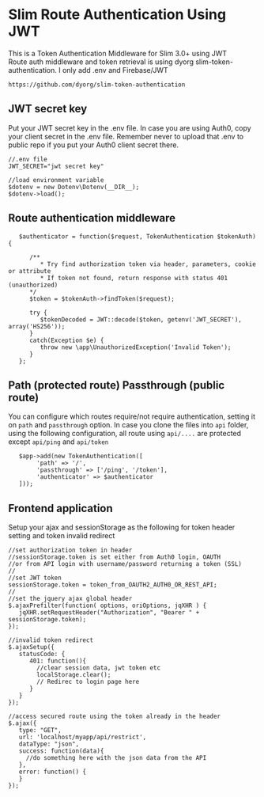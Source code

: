 # Slim Route Authentication Using JWT

This is a Token Authentication Middleware for Slim 3.0+ using JWT  
Route auth middleware and token retrieval is using dyorg slim-token-authentication. I only add .env and Firebase/JWT

    https://github.com/dyorg/slim-token-authentication

## JWT secret key

Put your JWT secret key in the .env file. In case you are using Auth0, copy your client secret in the .env file. Remember never to upload that .env to public repo if you put your Auth0 client secret there.
    
    //.env file
    JWT_SECRET="jwt secret key"
    
    //load environment variable
    $dotenv = new Dotenv\Dotenv(__DIR__);
    $dotenv->load();

## Route authentication middleware

       $authenticator = function($request, TokenAuthentication $tokenAuth){

          /**
             * Try find authorization token via header, parameters, cookie or attribute
             * If token not found, return response with status 401 (unauthorized)
          */
          $token = $tokenAuth->findToken($request);

          try {
             $tokenDecoded = JWT::decode($token, getenv('JWT_SECRET'), array('HS256'));
          }
          catch(Exception $e) {
             throw new \app\UnauthorizedException('Invalid Token');
          }
       };
       
## Path (protected route) Passthrough (public route)

You can configure which routes require/not require authentication, setting it on `path` and `passthrough` option. In case you clone the files into `api` folder, using the following configuration, all route using `api/....` are protected except `api/ping` and `api/token`

       $app->add(new TokenAuthentication([
            'path' => '/',
            'passthrough' => ['/ping', '/token'], 
            'authenticator' => $authenticator
       ]));

## Frontend application

Setup your ajax and sessionStorage as the following for token header setting and token invalid redirect

    //set authorization token in header
    //sessionStorage.token is set either from Auth0 login, OAUTH
    //or from API login with username/password returning a token (SSL)
    //
    //set JWT token
    sessionStorage.token = token_from_OAUTH2_AUTH0_OR_REST_API;
    //
    //set the jquery ajax global header
    $.ajaxPrefilter(function( options, oriOptions, jqXHR ) {
       jqXHR.setRequestHeader("Authorization", "Bearer " + sessionStorage.token);
    }); 

    //invalid token redirect
    $.ajaxSetup({
       statusCode: {
          401: function(){
            //clear session data, jwt token etc
            localStorage.clear();     
            // Redirec to login page here            
          }
       }
    });

    //access secured route using the token already in the header	
    $.ajax({
       type: "GET",
       url: 'localhost/myapp/api/restrict',
       dataType: "json",
       success: function(data){
         //do something here with the json data from the API
       },
       error: function() {
       }
    });
